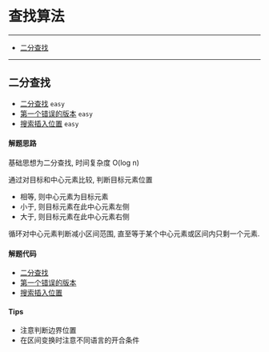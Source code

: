 # 查找算法

---
- [二分查找](#二分查找)
---

## 二分查找

- [二分查找](https://leetcode-cn.com/problems/binary-search/) `easy`
- [第一个错误的版本](https://leetcode-cn.com/problems/first-bad-version/) `easy`
- [搜索插入位置](https://leetcode-cn.com/problems/search-insert-position/) `easy`


#### 解题思路

基础思想为二分查找, 时间复杂度 O(log n)

通过对目标和中心元素比较, 判断目标元素位置
- 相等, 则中心元素为目标元素
- 小于, 则目标元素在此中心元素左侧
- 大于, 则目标元素在此中心元素右侧

循环对中心元素判断减小区间范围, 直至等于某个中心元素或区间内只剩一个元素.

#### 解题代码

- [二分查找](../Binary_Search/code.go)
- [第一个错误的版本](../First_Bad_Version/code.go)
- [搜索插入位置](../Search_Insert_Position/code.go)

#### Tips

- 注意判断边界位置
- 在区间变换时注意不同语言的开合条件
